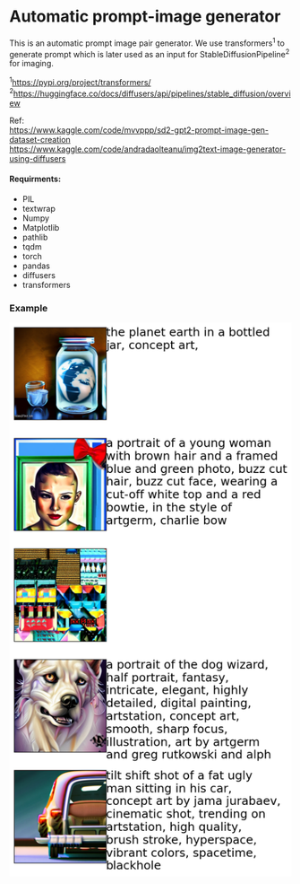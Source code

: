 # Automatic prompt-image generator
This is an automatic prompt image pair generator. 
We use transformers<sup>1</sup> to generate prompt which is later used as an input for StableDiffusionPipeline<sup>2</sup> for imaging.

<sup>1</sup>https://pypi.org/project/transformers/  
<sup>2</sup>https://huggingface.co/docs/diffusers/api/pipelines/stable_diffusion/overview  

Ref:  
https://www.kaggle.com/code/mvvppp/sd2-gpt2-prompt-image-gen-dataset-creation  
https://www.kaggle.com/code/andradaolteanu/img2text-image-generator-using-diffusers  

#### Requirments:
* PIL
* textwrap
* Numpy
* Matplotlib
* pathlib
* tqdm
* torch
* pandas
* diffusers
* transformers

### Example
![image](https://github.com/tienhaohsieh/prompt-image-generator/blob/master/generatorImage.png)

